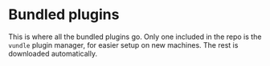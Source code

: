 # Bundled plugins

This is where all the bundled plugins go. Only one included in the repo
is the `vundle` plugin manager, for easier setup on new machines. The
rest is downloaded automatically.
